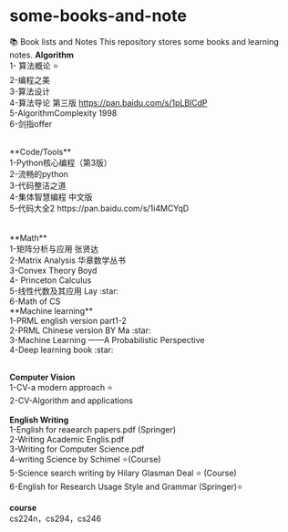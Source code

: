 # some-books-and-note
:books: Book lists and Notes
This repository stores some books and learning notes.
**Algorithm**
</br>
1- 算法概论 :star:</br>
2-编程之美</br>
3-算法设计</br>
4-算法导论 第三版 https://pan.baidu.com/s/1pLBlCdP</br>
5-AlgorithmComplexity 1998</br>
6-剑指offer

</br>
**Code/Tools**
</br>
1-Python核心编程（第3版）</br>
2-流畅的python</br>
3-代码整洁之道</br>
4-集体智慧编程 中文版</br>
5-代码大全2 https://pan.baidu.com/s/1i4MCYqD</br>
</br></br>
**Math**
</br>
1-矩阵分析与应用 张贤达</br>
2-Matrix Analysis 华章数学丛书</br>
3-Convex Theory Boyd</br>
4- Princeton Calculus</br>
5-线性代数及其应用 Lay :star:
</br>
6-Math of CS
</br>
 **Machine learning**
 </br>
 1-PRML english version part1-2</br>
 2-PRML Chinese version BY Ma :star:</br>
 3-Machine Learning ——A Probabilistic Perspective</br>
 4-Deep learning book :star:
 </br></br>
 
 **Computer Vision**
 </br>
 1-CV-a modern approach :star:</br>
 2-CV-Algorithm and applications
 </br>
 </br>
 **English Writing**
 </br>
1-English for reaearch papers.pdf  (Springer)</br>
2-Writing Academic Englis.pdf </br>
3-Writing for Computer Science.pdf</br>
4-writing Science by Schimel :star:(Course)</br>
5-Science search writing by Hilary Glasman Deal  :star: (Course)</br>
6-English for Research Usage Style and Grammar (Springer):star:</br>

**course**</br>
cs224n，cs294，cs246
